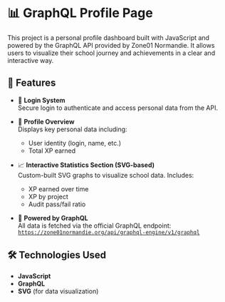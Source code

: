 # 📊 GraphQL Profile Page

This project is a personal profile dashboard built with JavaScript and powered by the GraphQL API provided by Zone01 Normandie. It allows users to visualize their school journey and achievements in a clear and interactive way.

## 🚀 Features

- 🔐 **Login System**  
  Secure login to authenticate and access personal data from the API.

- 📄 **Profile Overview**  
  Displays key personal data including:
  - User identity (login, name, etc.)
  - Total XP earned

- 📈 **Interactive Statistics Section (SVG-based)**  
  Custom-built SVG graphs to visualize school data. Includes:
  - XP earned over time
  - XP by project
  - Audit pass/fail ratio

- 🧠 **Powered by GraphQL**  
  All data is fetched via the official GraphQL endpoint:  
  [`https://zone01normandie.org/api/graphql-engine/v1/graphql`](https://zone01normandie.org/api/graphql-engine/v1/graphql)

## 🛠️ Technologies Used

- **JavaScript**
- **GraphQL**
- **SVG** (for data visualization)
